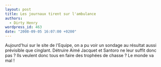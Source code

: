 ```yaml
---
layout: post
title: Les journaux tirent sur l'ambulance
authors:
  - Dirty Henry
wordpress_id: 463
date: "2008-09-05 16:07:00 +0200"
---
```


Aujourd'hui sur le site de l'Equipe, on a pu voir un sondage au résultat aussi
prévisible que cinglant. Détruire Aimé Jacquet et Santoro ne leur suffit donc
pas ? Ils veulent donc tous en faire des trophées de chasse ? Le monde va mal !
